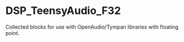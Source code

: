 # DSP_TeensyAudio_F32
Collected blocks for use with OpenAudio/Tympan libraries with floating point.
